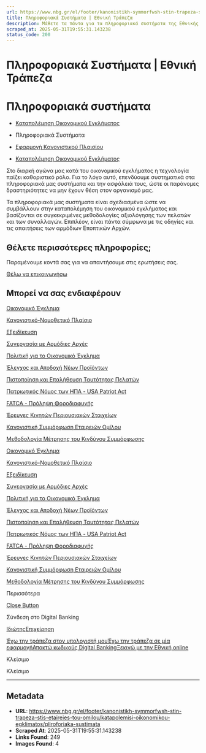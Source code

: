 ```yaml
---
url: https://www.nbg.gr/el/footer/kanonistikh-symmorfwsh-stin-trapeza-stis-etaireies-tou-omilou/katapolemisi-oikonomikou-egklimatos/pliroforiaka-sustimata
title: Πληροφοριακά Συστήματα | Εθνική Τράπεζα
description: Μάθετε τα πάντα για τα πληροφοριακά συστήματα της Εθνικής Τράπεζας και την ασφάλεια τους. Βρείτε περισσότερες πληροφορίες στο site!
scraped_at: 2025-05-31T19:55:31.143238
status_code: 200
---
```


# Πληροφοριακά Συστήματα | Εθνική Τράπεζα

# Πληροφοριακά συστήματα

  * [Καταπολέμηση Οικονομικού Εγκλήματος](/el/footer/kanonistikh-symmorfwsh-stin-trapeza-stis-etaireies-tou-omilou/katapolemisi-oikonomikou-egklimatos)
  * Πληροφοριακά Συστήματα 

  * [Εφαρμογή Κανονιστικού Πλαισίου](/el/footer/kanonistikh-symmorfwsh-stin-trapeza-stis-etaireies-tou-omilou/efarmogh-kanonistikou-plaisiou)
  * [Καταπολέμηση Οικονομικού Εγκλήματος](/el/footer/kanonistikh-symmorfwsh-stin-trapeza-stis-etaireies-tou-omilou/katapolemisi-oikonomikou-egklimatos)

Στο διαρκή αγώνα μας κατά του οικονομικού εγκλήματος η τεχνολογία παίζει καθοριστικό ρόλο. Για το λόγο αυτό, επενδύουμε συστηματικά στα πληροφοριακά μας συστήματα και την ασφάλειά τους, ώστε οι παράνομες δραστηριότητες να μην έχουν θέση στον οργανισμό μας.

Τα πληροφοριακά μας συστήματα είναι σχεδιασμένα ώστε να συμβάλλουν στην καταπολέμηση του οικονομικού εγκλήματος και βασίζονται σε συγκεκριμένες μεθοδολογίες αξιολόγησης των πελατών και των συναλλαγών. Επιπλέον, είναι πάντα σύμφωνα με τις οδηγίες και τις απαιτήσεις των αρμόδιων Εποπτικών Αρχών.

## Θέλετε περισσότερες πληροφορίες;

Παραμένουμε κοντά σας για να απαντήσουμε στις ερωτήσεις σας.

[Θέλω να επικοινωνήσω](/el/footer/epikoinwnia)

## Μπορεί να σας ενδιαφέρουν

[Οικονομικό Έγκλημα](/el/footer/kanonistikh-symmorfwsh-stin-trapeza-stis-etaireies-tou-omilou/katapolemisi-oikonomikou-egklimatos/oikonomiko-egklima)

[Κανονιστικό-Νομοθετικό Πλαίσιο](/el/footer/kanonistikh-symmorfwsh-stin-trapeza-stis-etaireies-tou-omilou/katapolemisi-oikonomikou-egklimatos/kanonistiko-nomothetiko-plaisio)

[Εξειδίκευση](/el/footer/kanonistikh-symmorfwsh-stin-trapeza-stis-etaireies-tou-omilou/katapolemisi-oikonomikou-egklimatos/ekseidikeusi)

[Συνεργασία με Αρμόδιες Αρχές](/el/footer/kanonistikh-symmorfwsh-stin-trapeza-stis-etaireies-tou-omilou/katapolemisi-oikonomikou-egklimatos/sunergasia-me-armodies-arxes)

[Πολιτική για το Οικονομικό Έγκλημα](/el/footer/kanonistikh-symmorfwsh-stin-trapeza-stis-etaireies-tou-omilou/katapolemisi-oikonomikou-egklimatos/politiki-gia-to-oikonomiko-egklima)

[Έλεγχος και Αποδοχή Νέων Προϊόντων](/el/footer/kanonistikh-symmorfwsh-stin-trapeza-stis-etaireies-tou-omilou/katapolemisi-oikonomikou-egklimatos/elegxos-apodoxi-newn-proiontwn)

[Πιστοποίηση και Επαλήθευση Ταυτότητας Πελατών](/el/footer/kanonistikh-symmorfwsh-stin-trapeza-stis-etaireies-tou-omilou/katapolemisi-oikonomikou-egklimatos/pistopoihsi-epalitheusi-tautotias-pelatwn)

[Πατριωτικός Νόμος των ΗΠΑ - USA Patriot Act](/el/footer/kanonistikh-symmorfwsh-stin-trapeza-stis-etaireies-tou-omilou/katapolemisi-oikonomikou-egklimatos/patriwtikos-nomos-twn-ipa)

[FATCA - Πρόληψη Φοροδιαφυγής](/el/footer/kanonistikh-symmorfwsh-stin-trapeza-stis-etaireies-tou-omilou/katapolemisi-oikonomikou-egklimatos/fatca-prolipsi-forodiafugis)

[Έρευνες Κινητών Περιουσιακών Στοιχείων](/el/footer/kanonistikh-symmorfwsh-stin-trapeza-stis-etaireies-tou-omilou/katapolemisi-oikonomikou-egklimatos/ereunes-kinitwn-perousiakwn-stoixeiwn-ofeilwn)

[Κανονιστική Συμμόρφωση Εταιρειών Ομίλου](/el/footer/kanonistikh-symmorfwsh-stin-trapeza-stis-etaireies-tou-omilou/katapolemisi-oikonomikou-egklimatos/kanonistiki-summorfwsi-etaireiwn-omilou)

[Μεθοδολογία Μέτρησης του Κινδύνου Συμμόρφωσης](/el/footer/kanonistikh-symmorfwsh-stin-trapeza-stis-etaireies-tou-omilou/katapolemisi-oikonomikou-egklimatos/methodologia-ergaleia-metrisis-kindinou-summorfwsis)

[Οικονομικό Έγκλημα](/el/footer/kanonistikh-symmorfwsh-stin-trapeza-stis-etaireies-tou-omilou/katapolemisi-oikonomikou-egklimatos/oikonomiko-egklima)

[Κανονιστικό-Νομοθετικό Πλαίσιο](/el/footer/kanonistikh-symmorfwsh-stin-trapeza-stis-etaireies-tou-omilou/katapolemisi-oikonomikou-egklimatos/kanonistiko-nomothetiko-plaisio)

[Εξειδίκευση](/el/footer/kanonistikh-symmorfwsh-stin-trapeza-stis-etaireies-tou-omilou/katapolemisi-oikonomikou-egklimatos/ekseidikeusi)

[Συνεργασία με Αρμόδιες Αρχές](/el/footer/kanonistikh-symmorfwsh-stin-trapeza-stis-etaireies-tou-omilou/katapolemisi-oikonomikou-egklimatos/sunergasia-me-armodies-arxes)

[Πολιτική για το Οικονομικό Έγκλημα](/el/footer/kanonistikh-symmorfwsh-stin-trapeza-stis-etaireies-tou-omilou/katapolemisi-oikonomikou-egklimatos/politiki-gia-to-oikonomiko-egklima)

[Έλεγχος και Αποδοχή Νέων Προϊόντων](/el/footer/kanonistikh-symmorfwsh-stin-trapeza-stis-etaireies-tou-omilou/katapolemisi-oikonomikou-egklimatos/elegxos-apodoxi-newn-proiontwn)

[Πιστοποίηση και Επαλήθευση Ταυτότητας Πελατών](/el/footer/kanonistikh-symmorfwsh-stin-trapeza-stis-etaireies-tou-omilou/katapolemisi-oikonomikou-egklimatos/pistopoihsi-epalitheusi-tautotias-pelatwn)

[Πατριωτικός Νόμος των ΗΠΑ - USA Patriot Act](/el/footer/kanonistikh-symmorfwsh-stin-trapeza-stis-etaireies-tou-omilou/katapolemisi-oikonomikou-egklimatos/patriwtikos-nomos-twn-ipa)

[FATCA - Πρόληψη Φοροδιαφυγής](/el/footer/kanonistikh-symmorfwsh-stin-trapeza-stis-etaireies-tou-omilou/katapolemisi-oikonomikou-egklimatos/fatca-prolipsi-forodiafugis)

[Έρευνες Κινητών Περιουσιακών Στοιχείων](/el/footer/kanonistikh-symmorfwsh-stin-trapeza-stis-etaireies-tou-omilou/katapolemisi-oikonomikou-egklimatos/ereunes-kinitwn-perousiakwn-stoixeiwn-ofeilwn)

[Κανονιστική Συμμόρφωση Εταιρειών Ομίλου](/el/footer/kanonistikh-symmorfwsh-stin-trapeza-stis-etaireies-tou-omilou/katapolemisi-oikonomikou-egklimatos/kanonistiki-summorfwsi-etaireiwn-omilou)

[Μεθοδολογία Μέτρησης του Κινδύνου Συμμόρφωσης](/el/footer/kanonistikh-symmorfwsh-stin-trapeza-stis-etaireies-tou-omilou/katapolemisi-oikonomikou-egklimatos/methodologia-ergaleia-metrisis-kindinou-summorfwsis)

Περισσότερα

[Close Button](#)

Σύνδεση στο Digital Banking

[Ιδιώτης](https://ibank.nbg.gr/web/?loginType=retail)[Επιχείρηση](https://ibank.nbg.gr/web/?loginType=corporate)

[Έχω την τράπεζα στον υπολογιστή μου](/el/idiwtes/kathimerines-sunallages/digital-banking/internet-banking)[Έχω την τράπεζα σε μία εφαρμογή](/el/idiwtes/kathimerines-sunallages/digital-banking/mobile-banking)[Αποκτώ κωδικούς Digital Banking](/el/idiwtes/kathimerines-sunallages/digital-banking/dunatotites-internet-mobile-banking/ekdosi-kwdikwn-digital-banking)[Ξεκινώ με την Εθνική online](/el/idiwtes/kathimerines-sunallages/digital-banking/ksekiniste-me-thn-ethniki-online)

Κλείσιμο

Κλείσιμο

---

## Metadata

- **URL**: https://www.nbg.gr/el/footer/kanonistikh-symmorfwsh-stin-trapeza-stis-etaireies-tou-omilou/katapolemisi-oikonomikou-egklimatos/pliroforiaka-sustimata
- **Scraped At**: 2025-05-31T19:55:31.143238
- **Links Found**: 249
- **Images Found**: 4
